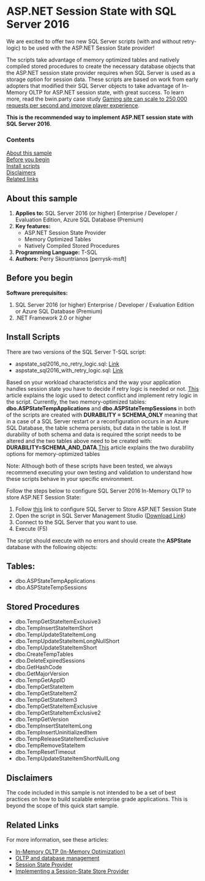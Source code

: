 # ASP.NET Session State with SQL Server 2016 
We are excited to offer two new SQL Server scripts (with and without retry-logic) to be used with the ASP.NET Session State provider! 

The scripts take advantage of memory optimized tables and natively compiled stored procedures to create the necessary database objects that the ASP.NET session state provider requires when SQL Server is used as a storage option for session data. These scripts are based on work from early adopters that modified their SQL Server objects to take advantage of In-Memory OLTP for ASP.NET session state, with great success. To learn more, read the bwin.party case study [Gaming site can scale to 250,000 requests per second and improve player experience](https://www.microsoft.com/danmark/cases/Microsoft-SQL-Server-2014/bwin.party/Gaming-Site-Can-Scale-to-250-000-Requests-Per-Second-and-Improve-Player-Experience/710000003117). 

**This is the recommended way to implement ASP.NET session state with SQL Server 2016**.


### Contents

[About this sample](#about-this-sample)<br/>
[Before you begin](#before-you-begin)<br/>
[Install scripts](#install-scripts)<br/>
[Disclaimers](#disclaimers)<br/>
[Related links](#related-links)<br/>

<a name=about-this-sample></a>

## About this sample

1. **Applies to:** SQL Server 2016 (or higher) Enterprise / Developer / Evaluation Edition, Azure SQL Database (Premium)
2. **Key features:**
	- ASP.NET Session State Provider
	- Memory Optimized Tables
	- Natively Compiled Stored Procedures
4. **Programming Language:** T-SQL
5. **Authors:** Perry Skountrianos [perrysk-msft]

<a name=before-you-begin></a>

## Before you begin

**Software prerequisites:**

1. SQL Server 2016 (or higher) Enterprise / Developer / Evaluation Edition or Azure SQL Database (Premium)
2. .NET Framework 2.0 or higher

<a name=install-scripts></a>

## Install Scripts
There are two versions of the SQL Server T-SQL script:

-   aspstate_sql2016\_no\_retry\_logic.sql:  [Link]()
-   aspstate_sql2016\_with\_retry\_logic.sql:  [Link]()

Based on your workload characteristics and the way your application handles session state you have to decide if retry logic is needed or not. [This](https://msdn.microsoft.com/en-us/library/mt668435.aspx) article explains the logic used to detect conflict and implement retry logic in the script. Currently, the two memory-optimized tables:  **dbo.ASPStateTempApplications** and **dbo.ASPStateTempSessions** in both of the scripts are created with **DURABILITY = SCHEMA_ONLY** meaning that in a case of a SQL Server restart or a reconfiguration occurs in an Azure SQL Database, the table schema persists, but data in the table is lost. If durability of both schema and data is required tthe script needs to be altered and the two tables above need to be created with: **DURABILITY=SCHEMA\_AND\_DATA**.[This](https://msdn.microsoft.com/en-us/library/dn553122.aspx) article explains the two durability options for memory-optimized tables

Note: Although both of these scripts have been tested, we always recommend executing your own testing and validation to understand how these scripts behave in your specific environment.    

Follow the steps below to configure SQL Server 2016 In-Memory OLTP to store ASP.NET Session State:
 
1. Follow [this](https://support.microsoft.com/en-us/kb/317604) link to configure SQL Server to Store ASP.NET Session State  
2. Open the script in SQL Server Management Studio ([Download Link](https://support.microsoft.com/en-us/kb/317604))
3. Connect to the SQL Server that you want to use.  
4. Execute (F5)
 
The script should execute with no errors and should create the **ASPState** database with the following objects:

Tables:
-
- dbo.ASPStateTempApplications
- dbo.ASPStateTempSessions

Stored Procedures
-
- dbo.TempGetStateItemExclusive3
- dbo.TempInsertStateItemShort
- dbo.TempUpdateStateItemLong
- dbo.TempUpdateStateItemLongNullShort
- dbo.TempUpdateStateItemShort
- dbo.CreateTempTables
- dbo.DeleteExpiredSessions
- dbo.GetHashCode
- dbo.GetMajorVersion
- dbo.TempGetAppID
- dbo.TempGetStateItem
- dbo.TempGetStateItem2
- dbo.TempGetStateItem3
- dbo.TempGetStateItemExclusive
- dbo.TempGetStateItemExclusive2
- dbo.TempGetVersion
- dbo.TempInsertStateItemLong
- dbo.TempInsertUninitializedItem
- dbo.TempReleaseStateItemExclusive
- dbo.TempRemoveStateItem
- dbo.TempResetTimeout
- dbo.TempUpdateStateItemShortNullLong

<a name=sample-details></a>

## Disclaimers
The code included in this sample is not intended to be a set of best practices on how to build scalable enterprise grade applications. This is beyond the scope of this quick start sample.

<a name=related-links></a>

## Related Links
<!-- Links to more articles. Remember to delete "en-us" from the link path. -->

For more information, see these articles:

- [In-Memory OLTP (In-Memory Optimization)](https://msdn.microsoft.com/en-us/library/dn133186.aspx)
- [OLTP and database management](https://www.microsoft.com/en-us/server-cloud/solutions/oltp-database-management.aspx)
- [Session State Provider](https://msdn.microsoft.com/en-us/library/aa478952.aspx)
- [Implementing a Session-State Store Provider](https://msdn.microsoft.com/en-us/library/ms178587.aspx)

